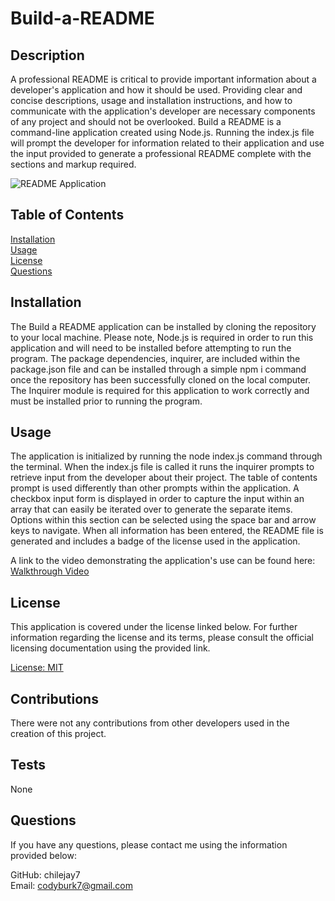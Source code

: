 # Build-a-README

## Description

A professional README is critical to provide important information about a developer's application and how it should be used.  Providing clear and concise descriptions, usage and installation instructions, and how to communicate with the application's developer are necessary components of any project and should not be overlooked.  Build a README is a command-line application created using Node.js.  Running the index.js file will prompt the developer for information related to their application and use the input provided to generate a professional README complete with the sections and markup required.

![README Application](./README_Application.gif)

## Table of Contents 

[Installation](#installation)  
    [Usage](#usage)  
    [License](#license)  
    [Questions](#questions)  
      
    
## Installation

The Build a README application can be installed by cloning the repository to your local machine.  Please note, Node.js is required in order to run this application and will need to be installed before attempting to run the program.  The package dependencies, inquirer, are included within the package.json file and can be installed through a simple npm i command once the repository has been successfully cloned on the local computer.  The Inquirer module is required for this application to work correctly and must be installed prior to running the program.

## Usage

The application is initialized by running the node index.js command through the terminal.  When the index.js file is called it runs the inquirer prompts to retrieve input from the developer about their project.  The table of contents prompt is used differently than other prompts within the application.  A checkbox input form is displayed in order to capture the input within an array that can easily be iterated over to generate the separate items.  Options within this section can be selected using the space bar and arrow keys to navigate.  When all information has been entered, the README file is generated and includes a badge of the license used in the application.

A link to the video demonstrating the application's use can be found here: [Walkthrough Video](https://drive.google.com/file/d/1Pth08utRYuaB0cBjeFll2_lQc6dhUfsm/view?usp=sharing)

## License

This application is covered under the license linked below.  For further information regarding the license and its terms, please consult the official licensing documentation using the provided link.

[License: MIT](https://opensource.org/licenses/MIT)

## Contributions

There were not any contributions from other developers used in the creation of this project.

## Tests

None

## Questions

If you have any questions, please contact me using the information provided below:  
  
GitHub: chilejay7  
Email: codyburk7@gmail.com
